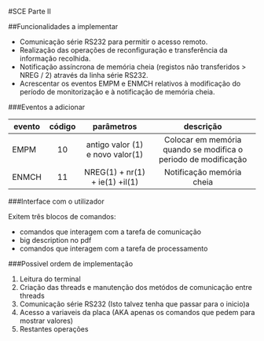 #SCE Parte II

##Funcionalidades a implementar

* Comunicação série RS232 para permitir o acesso remoto.
* Realização das operações de reconfiguração e transferência da informação recolhida.
* Notificação assíncrona de memória cheia (registos não transferidos > NREG / 2) através da linha série RS232.
* Acrescentar os eventos EMPM e ENMCH relativos à modificação do período de monitorização e à notificação de memória cheia.

###Eventos a adicionar

| evento 		| código		| parâmetros						| descrição															|
|---------------|:-------------:|:---------------------------------:|:-----------------------------------------------------------------:|
| EMPM			| 10			| antigo valor (1) e novo valor(1)	| Colocar em memória quando se modifica o periodo de modificação 	|
| ENMCH			| 11			| NREG(1) + nr(1) + ie(1) +il(1)	| Notificação memória cheia										 	|

###Interface com o utilizador

Exitem três blocos de comandos:
  * comandos que interagem com a tarefa de comunicação
  * big description no pdf
  * comandos que interagem com a tarefa de processamento

###Possivel ordem de implementação

1. Leitura do terminal
2. Criação das threads e manutenção dos metódos de comunicação entre threads
3. Comunicação série RS232 (Isto talvez tenha que passar para o inicio)a
4. Acesso a variaveis da placa (AKA apenas os comandos que pedem para mostrar valores)
5. Restantes operações 